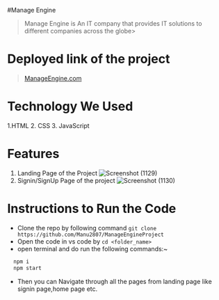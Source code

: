#Manage Engine 
> Manage Engine is An IT company that provides IT solutions to different companies across the globe> 


# Deployed link of the project

> [ManageEngine.com](https://manage-engine.netlify.app/)
# Technology We Used
1.HTML
2. CSS
3. JavaScript

# Features
1. Landing Page of the Project
![Screenshot (1129)](https://i.imgur.com/FOfqSO0.png)
2. Signin/SignUp Page of the project
![Screenshot (1130)](https://i.imgur.com/6e8l7eG.png)

# Instructions to Run the Code
- Clone the repo by following command ```git clone https://github.com/Manu2807/ManageEngineProject```
- Open the code in vs code by ```cd <folder_name>```
- open terminal and do run the following commands:~
```js
  npm i
  npm start
```
- Then you can Navigate through all the pages from landing page like signin page,home page etc.
